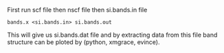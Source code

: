 First run scf file 
then nscf file
then si.bands.in file
```
bands.x <si.bands.in> si.bands.out
```
This will give us si.bands.dat file and by extracting data from this file band structure can be ploted by (python, xmgrace, evince).
